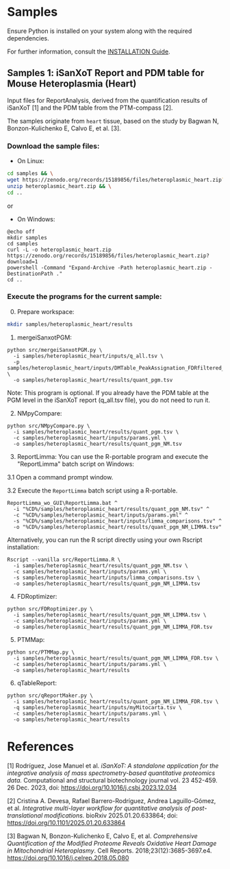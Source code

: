 # Samples

Ensure Python is installed on your system along with the required dependencies.

For further information, consult the [INSTALLATION Guide](INSTALLATION.md).



## Samples 1: iSanXoT Report and PDM table for Mouse Heteroplasmia (Heart)

Input files for ReportAnalysis, derived from the quantification results of iSanXoT [1] and the PDM table from the PTM-compass [2].

The samples originate from `heart` tissue, based on the study by Bagwan N, Bonzon-Kulichenko E, Calvo E, et al. [3].

### Download the sample files:

+ On Linux:
```bash
cd samples && \
wget https://zenodo.org/records/15189856/files/heteroplasmic_heart.zip?download=1 -O heteroplasmic_heart.zip && \
unzip heteroplasmic_heart.zip && \
cd ..
```

or

+ On Windows:
```batch
@echo off
mkdir samples
cd samples
curl -L -o heteroplasmic_heart.zip https://zenodo.org/records/15189856/files/heteroplasmic_heart.zip?download=1 
powershell -Command "Expand-Archive -Path heteroplasmic_heart.zip -DestinationPath ."
cd ..
```

### Execute the programs for the current sample:

0. Prepare workspace:
```bash
mkdir samples/heteroplasmic_heart/results
```

1. mergeiSanxotPGM:
```
python src/mergeiSanxotPGM.py \
  -i samples/heteroplasmic_heart/inputs/q_all.tsv \
  -p samples/heteroplasmic_heart/inputs/DMTable_PeakAssignation_FDRfiltered_DM0S_PA_T_PeakAssignation_SS_Heart_FDR_PDMTable_GM_J_PGM_Table_pgmFreq.tsv \
  -o samples/heteroplasmic_heart/results/quant_pgm.tsv
```
Note: This program is optional. If you already have the PDM table at the PGM level in the iSanXoT report (q_all.tsv file), you do not need to run it.

2. NMpyCompare:
```
python src/NMpyCompare.py \
  -i samples/heteroplasmic_heart/results/quant_pgm.tsv \
  -c samples/heteroplasmic_heart/inputs/params.yml \
  -o samples/heteroplasmic_heart/results/quant_pgm_NM.tsv
```

3. ReportLimma:
You can use the R-portable program and execute the "ReportLimma" batch script on Windows:

3.1 Open a command prompt window.

3.2 Execute the `ReportLimma` batch script using a R-portable.
```
ReportLimma_wo_GUI\ReportLimma.bat ^
  -i "%CD%/samples/heteroplasmic_heart/results/quant_pgm_NM.tsv" ^
  -c "%CD%/samples/heteroplasmic_heart/inputs/params.yml" ^
  -s "%CD%/samples/heteroplasmic_heart/inputs/limma_comparisons.tsv" ^
  -o "%CD%/samples/heteroplasmic_heart/results/quant_pgm_NM_LIMMA.tsv"
```

Alternatively, you can run the R script directly using your own Rscript installation:
```
Rscript --vanilla src/ReportLimma.R \
  -i samples/heteroplasmic_heart/results/quant_pgm_NM.tsv \
  -c samples/heteroplasmic_heart/inputs/params.yml \
  -s samples/heteroplasmic_heart/inputs/limma_comparisons.tsv \
  -o samples/heteroplasmic_heart/results/quant_pgm_NM_LIMMA.tsv
```

4. FDRoptimizer:
```
python src/FDRoptimizer.py \
  -i samples/heteroplasmic_heart/results/quant_pgm_NM_LIMMA.tsv \
  -c samples/heteroplasmic_heart/inputs/params.yml \
  -o samples/heteroplasmic_heart/results/quant_pgm_NM_LIMMA_FDR.tsv
```

5. PTMMap:
```
python src/PTMMap.py \
  -i samples/heteroplasmic_heart/results/quant_pgm_NM_LIMMA_FDR.tsv \
  -c samples/heteroplasmic_heart/inputs/params.yml \
  -o samples/heteroplasmic_heart/results
```

6. qTableReport:
```
python src/qReportMaker.py \
  -i samples/heteroplasmic_heart/results/quant_pgm_NM_LIMMA_FDR.tsv \
  -q samples/heteroplasmic_heart/inputs/myMitocarta.tsv \
  -c samples/heteroplasmic_heart/inputs/params.yml \
  -o samples/heteroplasmic_heart/results
```

<!--

## Samples 2: iSanXoT Report and PDM table for Mouse Heteroplasmia (Liver)

You can download the input files for this `liver` sample, derived from the study by Bagwan N, Bonzon-Kulichenko E, Calvo E, et al. [1] at the following URL:

https://zenodo.org/records/XXXXX/files/heteroplasmic_liver.zip?download=1

To execute the pipeline, follow the same steps as in Sample 1.


## Samples 3: iSanXoT Report and PDM table for Mouse Heteroplasmia (Muscle)

You can download the input files for this sample from the following URL:

https://zenodo.org/records/XXXX/files/heteroplasmic_muscle.zip?download=1

To execute the pipeline, follow the same steps as in Sample 1.

-->


# References

[1] Rodríguez, Jose Manuel et al. *iSanXoT: A standalone application for the integrative analysis of mass spectrometry-based quantitative proteomics data.* Computational and structural biotechnology journal vol. 23 452-459. 26 Dec. 2023, doi: https://doi.org/10.1016/j.csbj.2023.12.034

[2] Cristina A. Devesa, Rafael Barrero-Rodríguez, Andrea Laguillo-Gómez, et al. *Integrative multi-layer workflow for quantitative analysis of post-translational modifications.* bioRxiv 2025.01.20.633864; doi: https://doi.org/10.1101/2025.01.20.633864

[3] Bagwan N, Bonzon-Kulichenko E, Calvo E, et al. *Comprehensive Quantification of the Modified Proteome Reveals Oxidative Heart Damage in Mitochondrial Heteroplasmy*. Cell Reports. 2018;23(12):3685-3697.e4. https://doi.org/10.1016/j.celrep.2018.05.080